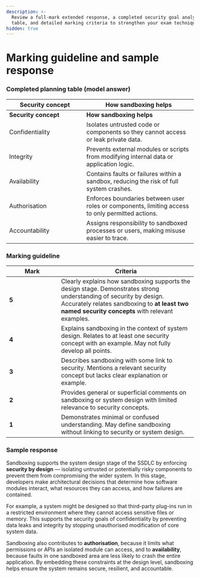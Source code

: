 ```yaml
---
description: >-
  Review a full-mark extended response, a completed security goal analysis
  table, and detailed marking criteria to strengthen your exam technique.
hidden: true
---
```


# Marking guideline and sample response

### Completed planning table (model answer)

<table data-header-hidden><thead><tr><th width="191.54296875">Security concept</th><th>How sandboxing helps</th></tr></thead><tbody><tr><td><strong>Security concept</strong></td><td><strong>How sandboxing helps</strong></td></tr><tr><td>Confidentiality</td><td>Isolates untrusted code or components so they cannot access or leak private data.</td></tr><tr><td>Integrity</td><td>Prevents external modules or scripts from modifying internal data or application logic.</td></tr><tr><td>Availability</td><td>Contains faults or failures within a sandbox, reducing the risk of full system crashes.</td></tr><tr><td>Authorisation</td><td>Enforces boundaries between user roles or components, limiting access to only permitted actions.</td></tr><tr><td>Accountability</td><td>Assigns responsibility to sandboxed processes or users, making misuse easier to trace.</td></tr></tbody></table>

### Marking guideline

<table><thead><tr><th width="123.38671875">Mark</th><th>Criteria</th></tr></thead><tbody><tr><td><strong>5</strong></td><td>Clearly explains how sandboxing supports the design stage. Demonstrates strong understanding of security by design. Accurately relates sandboxing to <strong>at least two named security concepts</strong> with relevant examples.</td></tr><tr><td><strong>4</strong></td><td>Explains sandboxing in the context of system design. Relates to at least one security concept with an example. May not fully develop all points.</td></tr><tr><td><strong>3</strong></td><td>Describes sandboxing with some link to security. Mentions a relevant security concept but lacks clear explanation or example.</td></tr><tr><td><strong>2</strong></td><td>Provides general or superficial comments on sandboxing or system design with limited relevance to security concepts.</td></tr><tr><td><strong>1</strong></td><td>Demonstrates minimal or confused understanding. May define sandboxing without linking to security or system design.</td></tr></tbody></table>

### Sample response

Sandboxing supports the system design stage of the SSDLC by enforcing **security by design** — isolating untrusted or potentially risky components to prevent them from compromising the wider system. In this stage, developers make architectural decisions that determine how software modules interact, what resources they can access, and how failures are contained.

For example, a system might be designed so that third-party plug-ins run in a restricted environment where they cannot access sensitive files or memory. This supports the security goals of confidentiality by preventing data leaks and integrity by stopping unauthorised modification of core system data.

Sandboxing also contributes to **authorisation**, because it limits what permissions or APIs an isolated module can access, and to **availability**, because faults in one sandboxed area are less likely to crash the entire application. By embedding these constraints at the design level, sandboxing helps ensure the system remains secure, resilient, and accountable.
